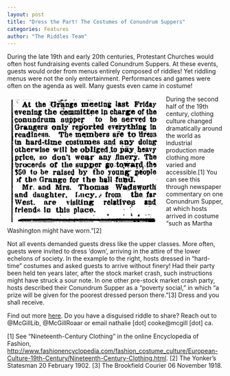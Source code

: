 ```yaml
---
layout: post
title: "Dress the Part! The Costumes of Conundrum Suppers"
categories: Features
author: "The Riddles Team"
---
```


During the late 19th and early 20th centuries, Protestant Churches would often host fundraising events called Conundrum Suppers. At these events, guests would order from menus entirely composed of riddles! Yet riddling menus were not the only entertainment. Performances and games were often on the agenda as well. Many guests even came in costume!

<div>
    <img
        src = "/assets/images/costume.png"
        alt = "costume"
        style = "width: 350px; float:left; padding: 10px"
    >
</div>

During the second half of the 19th century, clothing culture changed dramatically around the world as industrial production made clothing more varied and accessible.[1] You can see this through newspaper commentary on one Conundrum Supper, at which hosts arrived in costume “such as Martha Washington might have worn.”[2]

Not all events demanded guests dress like the upper classes. More often, guests were invited to  dress ‘down’, arriving in the attire of the lower echelons of society. In the example to the right, hosts dressed in “hard-time” costumes and asked guests to arrive without finery! Had their party been held ten years later, after the stock market crash, such instructions might have struck a sour note. In one other pre-stock market crash party, hosts described their Conundrum Supper as a “poverty social,” in which “a prize will be given for the poorest dressed person there.”[3] Dress and you shall receive.

Find out more [here](https://riddleproject.github.io/). Do you have a disguised riddle to share? Reach out to @McGillLib, @McGillRoaar or email nathalie [dot] cooke@mcgill [dot] ca.


[1] See “Nineteenth-Century Clothing” in the online Encyclopedia of Fashion, http://www.fashionencyclopedia.com/fashion_costume_culture/European-Culture-19th-Century/Nineteenth-Century-Clothing.html. 
[2] The Yonker’s Statesman 20 February 1902.
[3] The Brookfield Courier 06 November 1918. 
